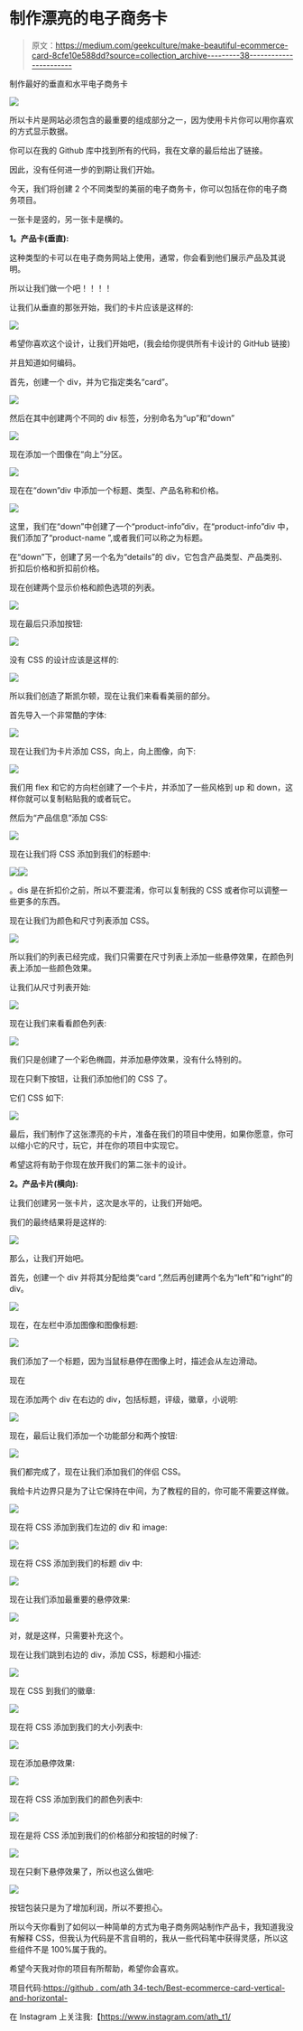 # 制作漂亮的电子商务卡

> 原文：<https://medium.com/geekculture/make-beautiful-ecommerce-card-8cfe10e588dd?source=collection_archive---------38----------------------->

制作最好的垂直和水平电子商务卡

![](img/4350dd59ff1a6d37304565a68135dc37.png)

所以卡片是网站必须包含的最重要的组成部分之一，因为使用卡片你可以用你喜欢的方式显示数据。

你可以在我的 Github 库中找到所有的代码，我在文章的最后给出了链接。

因此，没有任何进一步的到期让我们开始。

今天，我们将创建 2 个不同类型的美丽的电子商务卡，你可以包括在你的电子商务项目。

一张卡是竖的，另一张卡是横的。

**1。产品卡(垂直):**

这种类型的卡可以在电子商务网站上使用，通常，你会看到他们展示产品及其说明。

所以让我们做一个吧！！！！

让我们从垂直的那张开始，我们的卡片应该是这样的:

![](img/6ac18db28f3b1ff7938c772e7142e7fe.png)

希望你喜欢这个设计，让我们开始吧，(我会给你提供所有卡设计的 GitHub 链接)

并且知道如何编码。

首先，创建一个 div，并为它指定类名“card”。

![](img/9d84ee756b48c0f8003e2db26150f459.png)

然后在其中创建两个不同的 div 标签，分别命名为“up”和“down”

![](img/1ca918aae4cd76053bdd77d90c78ed0d.png)

现在添加一个图像在“向上”分区。

![](img/6dbbfbb08207bb8843f6c9c509678b9d.png)

现在在“down”div 中添加一个标题、类型、产品名称和价格。

![](img/3b991a88d11fab5045df39d7d81e6b0d.png)

这里，我们在“down”中创建了一个“product-info”div，在“product-info”div 中，我们添加了“product-name ”,或者我们可以称之为标题。

在“down”下，创建了另一个名为“details”的 div，它包含产品类型、产品类别、折扣后价格和折扣前价格。

现在创建两个显示价格和颜色选项的列表。

![](img/eac37be6171a881917d704ffc9242d53.png)

现在最后只添加按钮:

![](img/181f19828d6d58162b8cb96131081098.png)

没有 CSS 的设计应该是这样的:

![](img/f343c0e620972d17f817654f557058ec.png)

所以我们创造了斯凯尔顿，现在让我们来看看美丽的部分。

首先导入一个非常酷的字体:

![](img/560a07ad8c4814d534b6f07c2f42b23a.png)

现在让我们为卡片添加 CSS，向上，向上图像，向下:

![](img/34d895c3fcd46f01c1f3c57d43ff41bd.png)

我们用 flex 和它的方向栏创建了一个卡片，并添加了一些风格到 up 和 down，这样你就可以复制粘贴我的或者玩它。

然后为“产品信息”添加 CSS:

![](img/38bbff1fc4a8d7dddb9c15e67fc53306.png)

现在让我们将 CSS 添加到我们的标题中:

![](img/62bbb404ebe50993678cfaee8d0408a8.png)![](img/5645270dc99e94542dbe7ddb0300e309.png)

。dis 是在折扣价之前，所以不要混淆，你可以复制我的 CSS 或者你可以调整一些更多的东西。

现在让我们为颜色和尺寸列表添加 CSS。

![](img/73237fd34ba589cd8c64b1a765caa4c9.png)

所以我们的列表已经完成，我们只需要在尺寸列表上添加一些悬停效果，在颜色列表上添加一些颜色效果。

让我们从尺寸列表开始:

![](img/e66e4aebac18698b04e408d56ae9c01e.png)

现在让我们来看看颜色列表:

![](img/ccbe7b79a7dabe08f2e94ec604373c8f.png)

我们只是创建了一个彩色椭圆，并添加悬停效果，没有什么特别的。

现在只剩下按钮，让我们添加他们的 CSS 了。

它们 CSS 如下:

![](img/9373a3186b7f82e0ceae7a5f3c00d7fb.png)

最后，我们制作了这张漂亮的卡片，准备在我们的项目中使用，如果你愿意，你可以缩小它的尺寸，玩它，并在你的项目中实现它。

希望这将有助于你现在放开我们的第二张卡的设计。

**2。产品卡片(横向):**

让我们创建另一张卡片，这次是水平的，让我们开始吧。

我们的最终结果将是这样的:

![](img/bcae3eb5ac20ec1f12eafcfe9fe98882.png)

那么，让我们开始吧。

首先，创建一个 div 并将其分配给类“card ”,然后再创建两个名为“left”和“right”的 div。

![](img/c8b73bc0566e5b4fa6610f8be043e058.png)

现在，在左栏中添加图像和图像标题:

![](img/5922e83505fe54782b660ba09c32e3b8.png)

我们添加了一个标题，因为当鼠标悬停在图像上时，描述会从左边滑动。

现在

现在添加两个 div 在右边的 div，包括标题，评级，徽章，小说明:

![](img/d01d2ff9b7c0929ea0f3b36adfa1cfbf.png)

现在，最后让我们添加一个功能部分和两个按钮:

![](img/04f672df5883a9a44524d302ee2147e9.png)

我们都完成了，现在让我们添加我们的伴侣 CSS。

我给卡片边界只是为了让它保持在中间，为了教程的目的，你可能不需要这样做。

![](img/71e135120c4bb656ef2cd55fff0b4e72.png)

现在将 CSS 添加到我们左边的 div 和 image:

![](img/11764c40d4e553f1071b027e8922d994.png)

现在将 CSS 添加到我们的标题 div 中:

![](img/177bba0047ae5a9d5071391750be53ac.png)

现在让我们添加最重要的悬停效果:

![](img/dcff54773c2a3a0896671d171deef63b.png)

对，就是这样，只需要补充这个。

现在让我们跳到右边的 div，添加 CSS，标题和小描述:

![](img/4647aa0b65f5fcdf89e6b2eca5b8fed7.png)

现在 CSS 到我们的徽章:

![](img/691eb934c73e276835a944fa84d6bc68.png)

现在将 CSS 添加到我们的大小列表中:

![](img/413cfb4bbf94bf5a3991f7f42050d6e5.png)

现在添加悬停效果:

![](img/f3605df830da734ee26a3b21e2c0bcee.png)

现在将 CSS 添加到我们的颜色列表中:

![](img/06e79a8a5b9eac4d9f5959949320be7e.png)

现在是将 CSS 添加到我们的价格部分和按钮的时候了:

![](img/72062ba97f4a526c64f9afe6f126164a.png)

现在只剩下悬停效果了，所以也这么做吧:

![](img/795b12c8859245a03de47c4dcedcd4c7.png)

按钮包装只是为了增加利润，所以不要担心。

所以今天你看到了如何以一种简单的方式为电子商务网站制作产品卡，我知道我没有解释 CSS，但我认为代码是不言自明的，我从一些代码笔中获得灵感，所以这些组件不是 100%属于我的。

希望今天我对你的项目有所帮助，希望你会喜欢。

项目代码:[https://github . com/ath 34-tech/Best-ecommerce-card-vertical-and-horizontal-](https://github.com/ath34-tech/Best-ecommerce-card-vertical-and-horizontal-)

在 Instagram 上关注我:【https://www.instagram.com/ath_t1/ 